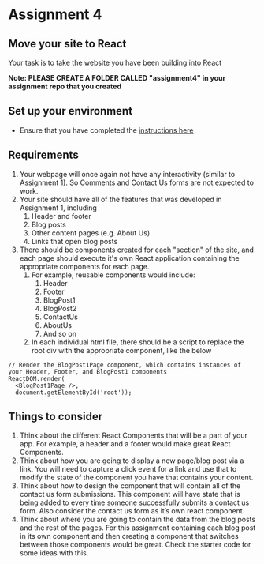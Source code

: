 # Assignment 4
## Move your site to React

Your task is to take the website you have been building into React

**Note: PLEASE CREATE A FOLDER CALLED "assignment4" in your assignment repo that you created**

## Set up your environment
 - Ensure that you have completed the [instructions here](/class_prep/p-intro-to-react.html)

## Requirements

1. Your webpage will once again not have any interactivity (similar to Assignment 1). So Comments and Contact Us forms are not expected to work.
2. Your site should have all of the features that was developed in Assignment 1, including
	1. Header and footer
	2. Blog posts
	3. Other content pages (e.g. About Us)
	4. Links that open blog posts
3. There should be components created for each "section" of the site, and each page should execute it's own React application containing the appropriate components for each page.
    1. For example, reusable components would include:
        1. Header
        2. Footer
        3. BlogPost1
        4. BlogPost2
        5. ContactUs
        6. AboutUs
        7. And so on
    2. In each individual html file, there should be a script to replace the root div with the appropriate component, like the below
        
```
// Render the BlogPost1Page component, which contains instances of your Header, Footer, and BlogPost1 components
ReactDOM.render(
  <BlogPost1Page />,
  document.getElementById('root'));
```

## Things to consider
1. Think about the different React Components that will  be a part of your app. For example, a header and a footer would make great React Components.
2. Think about how you are going to display a new page/blog post via a link. You will need to capture a click event for a link and use that to modify the state of the component you have that contains your content.
3. Think about how to design the component that will contain all of the contact us form submissions. This component will have state that is being added to every time someone successfully submits a contact us form. Also consider the contact us form as it’s own react component.
4. Think about where you are going to contain the data from the blog posts and the rest of the pages. For this assignment containing each blog post in its own component and then creating a component that switches between those components would be great. Check the starter code for some ideas with this.
